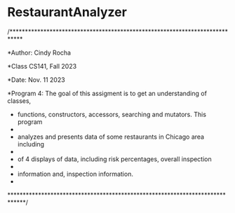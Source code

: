 # RestaurantAnalyzer
/****************************************************************************

*Author: Cindy Rocha

*Class CS141, Fall 2023

*Date: Nov. 11 2023

*Program 4: The goal of this assigment is to get an understanding of classes,

* functions, constructors, accessors, searching and mutators. This program
* 
* analyzes and presents data of some restaurants in Chicago area including
* 
* of 4 displays of data, including risk percentages, overall inspection
* 
* information and, inspection information.
* 
*****************************************************************************/
